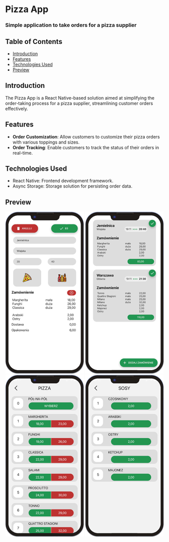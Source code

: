# Pizza App

### Simple application to take orders for a pizza supplier

## Table of Contents
- [Introduction](#introduction)
- [Features](#features)
- [Technologies Used](#technologies-used)
- [Preview](#preview)

## Introduction
The Pizza App is a React Native-based solution aimed at simplifying the order-taking process for a pizza supplier, streamlining customer orders effectively.

## Features
- **Order Customization**: Allow customers to customize their pizza orders with various toppings and sizes.
- **Order Tracking**: Enable customers to track the status of their orders in real-time.

## Technologies Used
- React Native: Frontend development framework.
- Async Storage: Storage solution for persisting order data.

## Preview
<div>
  <img src='https://github.com/lukasgola/myportfolio/blob/main/src/assets/pro1_1.png' width=250 />
  <img src='https://github.com/lukasgola/myportfolio/blob/main/src/assets/pro1_2.png' width=250 />
  <img src='https://github.com/lukasgola/myportfolio/blob/main/src/assets/pro1_3.png' width=250 />
  <img src='https://github.com/lukasgola/myportfolio/blob/main/src/assets/pro1_4.png' width=250 />
</div>
